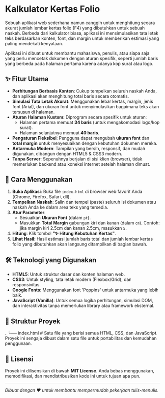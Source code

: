 # Kalkulator Kertas Folio

Sebuah aplikasi web sederhana namun canggih untuk menghitung secara akurat jumlah lembar kertas folio (F4) yang dibutuhkan untuk sebuah naskah. Berbeda dari kalkulator biasa, aplikasi ini mensimulasikan tata letak teks berdasarkan konten, font, dan margin untuk memberikan estimasi yang paling mendekati kenyataan.

Aplikasi ini dibuat untuk membantu mahasiswa, penulis, atau siapa saja yang perlu mencetak dokumen dengan aturan spesifik, seperti jumlah baris yang berbeda pada halaman pertama karena adanya kop surat atau logo.

## ✨ Fitur Utama

- **Perhitungan Berbasis Konten**: Cukup tempelkan seluruh naskah Anda, dan aplikasi akan menghitung total baris secara otomatis.
- **Simulasi Tata Letak Akurat**: Menggunakan lebar kertas, margin, jenis font (Arial), dan ukuran font untuk menyimulasikan bagaimana teks akan tersusun di halaman.
- **Aturan Halaman Kustom**: Diprogram secara spesifik untuk aturan:
    - Halaman pertama memuat **34 baris** (untuk mengakomodasi logo/kop surat).
    - Halaman selanjutnya memuat **40 baris**.
- **Pengaturan Fleksibel**: Pengguna dapat mengubah **ukuran font** dan **total margin** untuk menyesuaikan dengan kebutuhan dokumen mereka.
- **Antarmuka Modern**: Tampilan yang bersih, responsif, dan mudah digunakan, dibangun dengan HTML5 & CSS3 modern.
- **Tanpa Server**: Sepenuhnya berjalan di sisi klien (browser), tidak memerlukan backend atau koneksi internet setelah halaman dimuat.

## 🚀 Cara Menggunakan

1.  **Buka Aplikasi**: Buka file `index.html` di browser web favorit Anda (Chrome, Firefox, Safari, dll).
2.  **Tempelkan Naskah**: Salin dan tempel (paste) seluruh isi dokumen atau naskah Anda ke dalam area teks yang tersedia.
3.  **Atur Parameter**:
    - Sesuaikan **Ukuran Font** (dalam `pt`).
    - Masukkan **Total Margin** gabungan kiri dan kanan (dalam `cm`). Contoh: jika margin kiri 2.5cm dan kanan 2.5cm, masukkan `5`.
4.  **Hitung**: Klik tombol **"✨ Hitung Kebutuhan Kertas"**.
5.  **Lihat Hasil**: Hasil estimasi jumlah baris total dan jumlah lembar kertas folio yang dibutuhkan akan langsung ditampilkan di bagian bawah.

## 🛠️ Teknologi yang Digunakan

- **HTML5**: Untuk struktur dasar dan konten halaman web.
- **CSS3**: Untuk styling, tata letak modern (Flexbox/Grid), dan responsivitas.
-   **Google Fonts**: Menggunakan font 'Poppins' untuk antarmuka yang lebih baik.
- **JavaScript (Vanilla)**: Untuk semua logika perhitungan, simulasi DOM, dan interaktivitas tanpa memerlukan library atau framework eksternal.

## 📂 Struktur Proyek
.
└── index.html      # Satu file yang berisi semua HTML, CSS, dan JavaScript.
Proyek ini sengaja dibuat dalam satu file untuk portabilitas dan kemudahan penggunaan.

## 📄 Lisensi

Proyek ini dilisensikan di bawah **MIT License**. Anda bebas menggunakan, memodifikasi, dan mendistribusikan kode ini untuk tujuan apa pun.

---
*Dibuat dengan ❤️ untuk membantu mempermudah pekerjaan tulis-menulis.*
